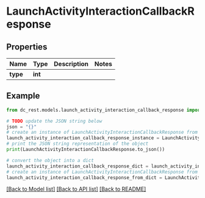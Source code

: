 # LaunchActivityInteractionCallbackResponse


## Properties

Name | Type | Description | Notes
------------ | ------------- | ------------- | -------------
**type** | **int** |  | 

## Example

```python
from dc_rest.models.launch_activity_interaction_callback_response import LaunchActivityInteractionCallbackResponse

# TODO update the JSON string below
json = "{}"
# create an instance of LaunchActivityInteractionCallbackResponse from a JSON string
launch_activity_interaction_callback_response_instance = LaunchActivityInteractionCallbackResponse.from_json(json)
# print the JSON string representation of the object
print(LaunchActivityInteractionCallbackResponse.to_json())

# convert the object into a dict
launch_activity_interaction_callback_response_dict = launch_activity_interaction_callback_response_instance.to_dict()
# create an instance of LaunchActivityInteractionCallbackResponse from a dict
launch_activity_interaction_callback_response_from_dict = LaunchActivityInteractionCallbackResponse.from_dict(launch_activity_interaction_callback_response_dict)
```
[[Back to Model list]](../README.md#documentation-for-models) [[Back to API list]](../README.md#documentation-for-api-endpoints) [[Back to README]](../README.md)


